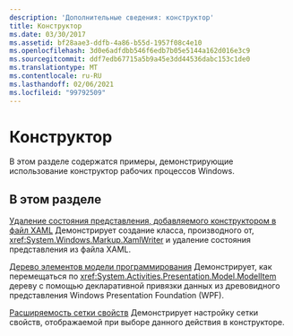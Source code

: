 ```yaml
---
description: 'Дополнительные сведения: конструктор'
title: Конструктор
ms.date: 03/30/2017
ms.assetid: bf28aae3-ddfb-4a86-b55d-1957f08c4e10
ms.openlocfilehash: 3d0e6adfdbb546f6edb7b05e5144a162d016e3c9
ms.sourcegitcommit: ddf7edb67715a5b9a45e3dd44536dabc153c1de0
ms.translationtype: MT
ms.contentlocale: ru-RU
ms.lasthandoff: 02/06/2021
ms.locfileid: "99792509"
---
```

# <a name="designer"></a>Конструктор

В этом разделе содержатся примеры, демонстрирующие использование конструктор рабочих процессов Windows.

## <a name="in-this-section"></a>В этом разделе

 [Удаление состояния представления, добавляемого конструктором в файл XAML](removing-the-view-state-the-designer-adds-to-an-xaml-file.md) Демонстрирует создание класса, производного от, <xref:System.Windows.Markup.XamlWriter> и удаление состояния представления из файла XAML.

 [Дерево элементов модели программирования](programming-model-item-tree.md) Демонстрирует, как перемещаться по <xref:System.Activities.Presentation.Model.ModelItem> дереву с помощью декларативной привязки данных из древовидного представления Windows Presentation Foundation (WPF).

 [Расширяемость сетки свойств](property-grid-extensibility.md) Демонстрирует настройку сетки свойств, отображаемой при выборе данного действия в конструкторе.

